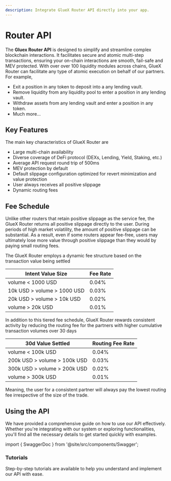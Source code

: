 ```yaml
---
description: Integrate GlueX Router API directly into your app.
---
```


# Router API

The **Gluex Router API** is designed to simplify and streamline complex blockchain interactions. It facilitates secure
and atomic multi-step transactions, ensuring your on-chain interactions are smooth, fail-safe and MEV protected. With
over over 100 liquidity modules across chains, GlueX Router can facilitate any type of atomic execution on behalf of our
partners. For example,

- Exit a position in any token to deposit into a any lending vault.
- Remove liquidity from any liquidity pool to enter a position in any lending vault.
- Withdraw assets from any lending vault and enter a position in any token.
- Much more...

## Key Features

The main key characteristics of GlueX Router are

- Large multi-chain availability
- Diverse coverage of DeFi protocol (DEXs, Lending, Yield, Staking, etc.)
- Average API request round trip of 500ms
- MEV protection by default
- Default slippage configuration optimized for revert minimization and value protection
- User always receives all positive slippage
- Dynamic routing fees

## Fee Schedule

Unlike other routers that retain positive slippage as the service fee, the GlueX Router returns all positive slippage
directly to the user. During periods of high market volatility, the amount of positive slippage can be substantial. As a
result, even if some routers appear fee-free, users may ultimately lose more value through positive slippage than they
would by paying small routing fees.

The GlueX Router employs a dynamic fee structure based on the transaction value being settled

| **Intent Value Size**       | **Fee Rate** |
| --------------------------- | ------------ |
| volume < 1000 USD           | 0.04%        |
| 10k USD > volume > 1000 USD | 0.03%        |
| 20k USD > volume > 10k USD  | 0.02%        |
| volume > 20k USD            | 0.01%        |

In addition to this tiered fee schedule, GlueX Router rewards consistent activity by reducing the routing fee for the
partners with higher cumulative transaction volumes over 30 days

| **30d Value Settled**        | **Routing Fee Rate** |
| ---------------------------- | -------------------- |
| volume < 100k USD            | 0.04%                |
| 200k USD > volume > 100k USD | 0.03%                |
| 300k USD > volume > 200k USD | 0.02%                |
| volume > 300k USD            | 0.01%                |

Meaning, the user for a consistent partner will always pay the lowest routing fee irrespective of the size of the trade.

## Using the API

We have provided a comprehensive guide on how to use our API effectively. Whether you're integrating with our system or
exploring functionalities, you'll find all the necessary details to get started quickly with examples.

import { SwaggerDoc } from '@site/src/components/Swagger';

<SwaggerDoc url="https://raw.githubusercontent.com/gluexprotocol/gluex-openapis/main/router-api/openapi.json" />

### Tutorials

Step-by-step tutorials are available to help you understand and implement our API with ease.
